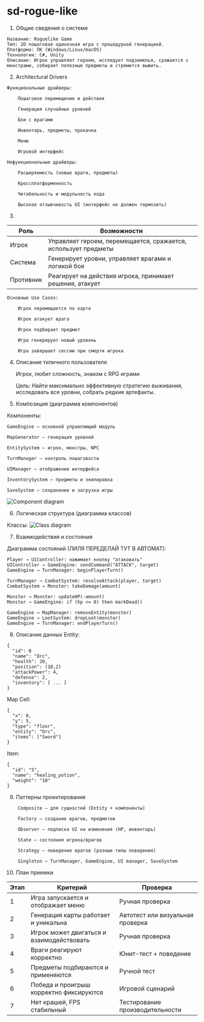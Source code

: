 # sd-rogue-like

1. Общие сведения о системе
```
Название: Roguelike Game
Тип: 2D пошаговая одиночная игра с процедурной генерацией.
Платформа: ПК (Windows/Linux/macOS)
Технологии: C#, Unity
Описание: Игрок управляет героем, исследует подземелья, сражается с монстрами, собирает полезные предметы и стремится выжить.
```

2. Architectural Drivers

```
Функциональные драйверы:

    Пошаговое перемещение и действия

    Генерация случайных уровней

    Бои с врагами

    Инвентарь, предметы, прокачка
    
    Меню

    Игровой интерфейс
```
```
Нефункциональные драйверы:

    Расширяемость (новые враги, предметы)

    Кроссплатформенность

    Читабельность и модульность кода

    Высокая отзывчивость UI (интерфейс не должен тормозить)
```
3. 
| Роль          | Возможности                                                       |
|---------------|--------------------------------------------------------------------|
| Игрок         | Управляет героем, перемещается, сражается, использует предметы    |
| Система       | Генерирует уровни, управляет врагами и логикой боя                |
| Противник  | Реагирует на действия игрока, принимает решения, атакует                |

```
Основные Use Cases:

    Игрок перемещается по карте

    Игрок атакует врага

    Игрок подбирает предмет

    Игра генерирует новый уровень

    Игра завершает сессию при смерти игрока
```
4. Описание типичного пользователя

    Игрок, любит сложность, знаком с RPG играми

    Цель: Найти максимально эффективную стратегию выживания, исследовать все уровни, собрать редкие артефакты.

5. Композиция (диаграмма компонентов)

Компоненты:

    GameEngine — основной управляющий модуль

    MapGenerator — генерация уровней

    EntitySystem — игрок, монстры, NPC

    TurnManager — контроль пошаговости

    UIManager — отображение интерфейса

    InventorySystem — предметы и экипировка

    SaveSystem — сохранение и загрузка игры

![Component diagram](https://github.com/lilyreber/sd-rogue-like/blob/main/diagrams/components.png)

6. Логическая структура (диаграмма классов)

Классы:
![Class diagram](https://github.com/lilyreber/sd-rogue-like/blob/main/diagrams/class.png)


7. Взаимодействия и состояния

Диаграмма состояний (ЛИЛЯ ПЕРЕДЕЛАЙ ТУТ В АВТОМАТ):
```
Player → UIController: нажимает кнопку "атаковать"
UIController → GameEngine: sendCommand("ATTACK", target)
GameEngine → TurnManager: beginPlayerTurn()

TurnManager → CombatSystem: resolveAttack(player, target)
CombatSystem → Monster: takeDamage(amount)

Monster → Monster: updateHP(-amount)
Monster → GameEngine: if (hp <= 0) then markDead()

GameEngine → MapManager: removeEntity(monster)
GameEngine → LootSystem: dropLoot(monster)
GameEngine → TurnManager: endPlayerTurn()

```
8. Описание данных
Entity:
```
{
  "id": 0
  "name": "Orc",
  "health": 20,
  "position": (10,2)
  "attackPower": 4,
  "defense": 2,
  "inventory": [ ... ]
}
```
Map Cell:
```
{
  "x": 0,
  "y": 5,
  "type": "floor",
  "entity": "Orc",
  "items": ["Sword"]
}
```
Item:
```
{
  "id": "5",
  "name": "healing_potion",
  "weight": "10"
}
```
9. Паттерны проектирования
```
    Composite — для сущностей (Entity + компоненты)

    Factory — создание врагов, предметов

    Observer — подписка UI на изменения (HP, инвентарь)

    State — состояния игрока/врагов

    Strategy — поведение врагов (разные типы поведения)

    Singleton — TurnManager, GameEngine, UI manager, SaveSystem
```

10. План приемки

| Этап | Критерий                                     | Проверка                          |
|------|----------------------------------------------|-----------------------------------|
| 1    | Игра запускается и отображает меню           | Ручная проверка                   |
| 2    | Генерация карты работает и уникальна         | Автотест или визуальная проверка |
| 3    | Игрок может двигаться и взаимодействовать    | Ручная проверка                  |
| 4    | Враги реагируют корректно                    | Юнит-тест + поведение             |
| 5    | Предметы подбираются и применяются           | Ручной тест                       |
| 6    | Победа и проигрыш корректно фиксируются      | Игровой сценарий                  |
| 7    | Нет крашей, FPS стабильный                   | Тестирование производительности   |

